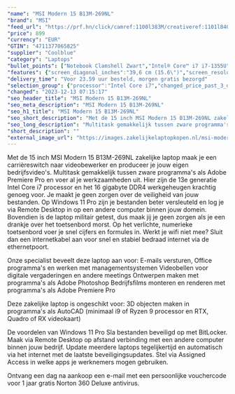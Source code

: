 ```yaml
---
"name": "MSI Modern 15 B13M-269NL"
"brand": "MSI"
"feed_url": "https://prf.hn/click/camref:1100l383M/creativeref:1101l84031/destination:https%3A%2F%2Fwww.coolblue.nl%2Fproduct%2F924171"
"price": 899
"currency": "EUR"
"GTIN": "4711377065825"
"supplier": "Coolblue"
"category": "Laptops"
"bullet_points": ["Notebook Clamshell Zwart","Intel® Core™ i7 i7-1355U","39,6 cm (15.6\") Full HD 1920 x 1080 Pixels","16 GB DDR4-SDRAM 3200 MHz","512 GB SSD","Intel Iris Xe Graphics","Wi-Fi 6 (802.11ax) Bluetooth 5.2","53,8 Wh 65 W","Windows 11 Pro"]
"features": {"screen_diagonal_inches":"39,6 cm (15.6\")","screen_resolution":"1920 x 1080 Pixels","processor_family":"Intel® Core™ i7","memory_size":"16 GB","memory_type":"DDR4-SDRAM","total_storage_space":"512 GB","operating_system":"Windows 11 Pro","battery_capacity":"53,8 Wh","width":"359 mm","depth":"241 mm","height":"19,9 mm","weight":"1,7 kg"}
"delivery_time": "Voor 23.59 uur besteld, morgen gratis bezorgd"
"selection_group": {"processor":"Intel Core i7","changed_price_past_3_days":false,"product_family":"Modern"}
"changed": "2023-12-13 07:15:17"
"seo_header_title": "MSI Modern 15 B13M-269NL"
"seo_meta_description": "MSI Modern 15 B13M-269NL"
"seo_h1_title": "MSI Modern 15 B13M-269NL"
"seo_short_description": "Met de 15 inch MSI Modern 15 B13M-269NL zakelijke laptop maak je een carrièreswitch naar videobewerker en produceer je jouw eigen bedrijfsvideo's."
"seo_long_description": "Multitask gemakkelijk tussen zware programma's als Adobe Premiere Pro en voer al je werkzaamheden uit. Hier zijn de 13e generatie Intel Core i7 processor en het 16 gigabyte DDR4 werkgeheugen krachtig genoeg voor. Je maakt je geen zorgen over de veiligheid van jouw bestanden. Op Windows 11 Pro zijn je bestanden beter versleuteld en log je via Remote Desktop in op een andere computer binnen jouw domein. Bovendien is de laptop militair getest, dus maak jij je geen zorgen als je een drankje over het toetsenbord morst. Op het verlichte, numerieke toetsenbord voer je snel cijfers en formules in. Werkt je wifi niet mee? Sluit dan een internetkabel aan voor snel en stabiel bedraad internet via de ethernetpoort. \r\n\r\nOnze specialist beveelt deze laptop aan voor:\r\nE-mails versturen, Office programma's en werken met managementsystemen\r\nVideobellen voor digitale vergaderingen en andere meetings\r\nOntwerpen maken met programma's als Adobe Photoshop\r\nBedrijfsfilms monteren en renderen met programma's als Adobe Premiere Pro\r\n\r\n\r\nDeze zakelijke laptop is ongeschikt voor:\r\n3D objecten maken in programma's als AutoCAD (minimaal i9 of Ryzen 9 processor en RTX, Quadro of RX videokaart) \r\n\r\n\r\nDe voordelen van Windows 11 Pro\r\nSla bestanden beveiligd op met BitLocker. \r\nMaak via Remote Desktop op afstand verbinding met een andere computer binnen jouw bedrijf. \r\nUpdate meerdere laptops tegelijkertijd en automatisch via het internet met de laatste beveiligingsupdates. \r\nStel via Assigned Access in welke apps je werknemers mogen gebruiken. \r\n\r\n \r\nOntvang een dag na aankoop een e-mail met een persoonlijke vouchercode voor 1 jaar gratis Norton 360 Deluxe antivirus."
"short_description": ""
"external_image_url": "https://images.zakelijkelaptopkopen.nl/msi-modern-15-b13m-269nl.webp"
---
```


Met de 15 inch MSI Modern 15 B13M-269NL zakelijke laptop maak je een carrièreswitch naar videobewerker en produceer je jouw eigen bedrijfsvideo's. Multitask gemakkelijk tussen zware programma's als Adobe Premiere Pro en voer al je werkzaamheden uit. Hier zijn de 13e generatie Intel Core i7 processor en het 16 gigabyte DDR4 werkgeheugen krachtig genoeg voor. Je maakt je geen zorgen over de veiligheid van jouw bestanden. Op Windows 11 Pro zijn je bestanden beter versleuteld en log je via Remote Desktop in op een andere computer binnen jouw domein. Bovendien is de laptop militair getest, dus maak jij je geen zorgen als je een drankje over het toetsenbord morst. Op het verlichte, numerieke toetsenbord voer je snel cijfers en formules in. Werkt je wifi niet mee? Sluit dan een internetkabel aan voor snel en stabiel bedraad internet via de ethernetpoort.

Onze specialist beveelt deze laptop aan voor:
E-mails versturen, Office programma's en werken met managementsystemen
Videobellen voor digitale vergaderingen en andere meetings
Ontwerpen maken met programma's als Adobe Photoshop
Bedrijfsfilms monteren en renderen met programma's als Adobe Premiere Pro


Deze zakelijke laptop is ongeschikt voor:
3D objecten maken in programma's als AutoCAD (minimaal i9 of Ryzen 9 processor en RTX, Quadro of RX videokaart) 


De voordelen van Windows 11 Pro
Sla bestanden beveiligd op met BitLocker.
Maak via Remote Desktop op afstand verbinding met een andere computer binnen jouw bedrijf.
Update meerdere laptops tegelijkertijd en automatisch via het internet met de laatste beveiligingsupdates.
Stel via Assigned Access in welke apps je werknemers mogen gebruiken.

 
Ontvang een dag na aankoop een e-mail met een persoonlijke vouchercode voor 1 jaar gratis Norton 360 Deluxe antivirus.